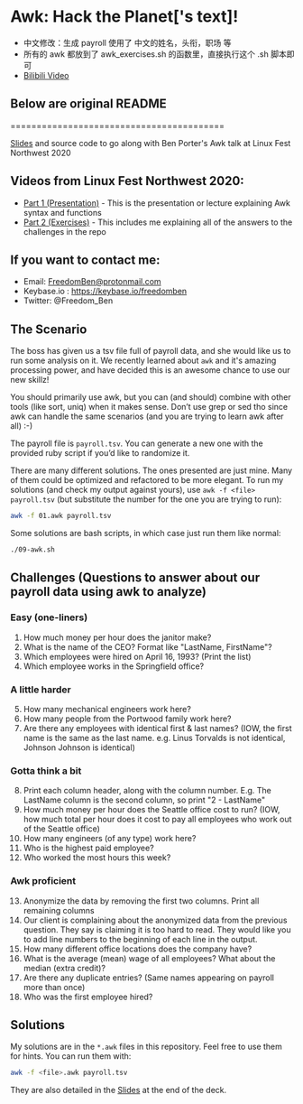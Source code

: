 # Awk:  Hack the Planet['s text]!

 - 中文修改：生成 payroll 使用了 中文的姓名，头衔，职场 等
 - 所有的 awk 都放到了 awk_exercises.sh 的函数里，直接执行这个 .sh 脚本即可
 - [Bilibili Video](https://www.bilibili.com/video/BV1LM411b7fg/)

## Below are original README
=========================================

[Slides](https://raw.githubusercontent.com/FreedomBen/awk-hack-the-planet/master/Slides%20for%20Awk-%20Hack%20the%20planet%5B's%20text%5D.pdf)
and source code to go along with Ben Porter's Awk talk at Linux Fest Northwest 2020

## Videos from Linux Fest Northwest 2020:

* [Part 1 (Presentation)](https://youtu.be/43BNFcOdBlY) - This is the presentation or lecture explaining Awk syntax and functions
* [Part 2 (Exercises)](https://youtu.be/4UGLsRYDfo8) - This includes me explaining all of the answers to the challenges in the repo

## If you want to contact me:

* Email:  FreedomBen@protonmail.com
* Keybase.io :  https://keybase.io/freedomben
* Twitter:  @Freedom_Ben


## The Scenario

The boss has given us a tsv file full of payroll data, and she would like us to run some
analysis on it.  We recently learned about `awk` and it's amazing processing power,
and have decided this is an awesome chance to use our new skillz!

You should primarily use awk, but you can (and should) combine with other tools (like sort, uniq)
when it makes sense.   Don’t use grep or sed tho since awk can handle the same scenarios
(and you are trying to learn awk after all) :-)

The payroll file is `payroll.tsv`.  You can generate a new one with the provided ruby script
if you’d like to randomize it.

There are many different solutions.  The ones presented are just mine.  Many of them could be optimized and refactored to be more elegant.  To run my solutions (and check my output against yours), use `awk -f <file> payroll.tsv` (but substitute the number for the one you are trying to run):

```bash
awk -f 01.awk payroll.tsv
```

Some solutions are bash scripts, in which case just run them like normal:

```bash
./09-awk.sh
```

## Challenges (Questions to answer about our payroll data using awk to analyze)

### Easy (one-liners)
1. How much money per hour does the janitor make?
2. What is the name of the CEO?  Format like "LastName, FirstName"?
3. Which employees were hired on April 16, 1993? (Print the list)
4. Which employee works in the Springfield office?

### A little harder
5. How many mechanical engineers work here?
6. How many people from the Portwood family work here?
7. Are there any employees with identical first & last names?  (IOW, the first name is the same as the last name.  e.g. Linus Torvalds is not identical, Johnson Johnson is identical)

### Gotta think a bit
8. Print each column header, along with the column number.  E.g. The LastName column is the second column, so print "2 - LastName"
9. How much money per hour does the Seattle office cost to run?  (IOW, how much total per hour does it cost to pay all employees who work out of the Seattle office)
10. How many engineers (of any type) work here?
11. Who is the highest paid employee?
12. Who worked the most hours this week?

### Awk proficient
13. Anonymize the data by removing the first two columns.  Print all remaining columns
14. Our client is complaining about the anonymized data from the previous question.  They say is claiming it is too hard to read.  They would like you to add line numbers to the beginning of each line in the output.
15. How many different office locations does the company have?
16. What is the average (mean) wage of all employees?  What about the median (extra credit)?
17. Are there any duplicate entries? (Same names appearing on payroll more than once)
18. Who was the first employee hired?



## Solutions

My solutions are in the `*.awk` files in this repository.  Feel free to use them for hints.  You can run them with:

```bash
awk -f <file>.awk payroll.tsv
```

They are also detailed in the [Slides](https://raw.githubusercontent.com/FreedomBen/awk-hack-the-planet/master/Slides%20for%20Awk-%20Hack%20the%20planet%5B's%20text%5D.pdf)
at the end of the deck.

